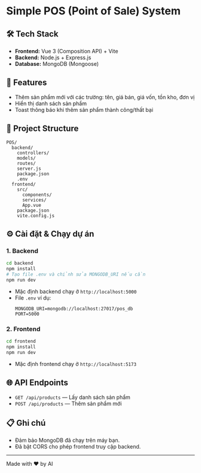 # Simple POS (Point of Sale) System

## 🛠 Tech Stack
- **Frontend:** Vue 3 (Composition API) + Vite
- **Backend:** Node.js + Express.js
- **Database:** MongoDB (Mongoose)

## 🚀 Features
- Thêm sản phẩm mới với các trường: tên, giá bán, giá vốn, tồn kho, đơn vị
- Hiển thị danh sách sản phẩm
- Toast thông báo khi thêm sản phẩm thành công/thất bại

## 📁 Project Structure
```
POS/
  backend/
    controllers/
    models/
    routes/
    server.js
    package.json
    .env
  frontend/
    src/
      components/
      services/
      App.vue
    package.json
    vite.config.js
```

## ⚙️ Cài đặt & Chạy dự án

### 1. Backend
```bash
cd backend
npm install
# Tạo file .env và chỉnh sửa MONGODB_URI nếu cần
npm run dev
```

- Mặc định backend chạy ở `http://localhost:5000`
- File `.env` ví dụ:
  ```
  MONGODB_URI=mongodb://localhost:27017/pos_db
  PORT=5000
  ```

### 2. Frontend
```bash
cd frontend
npm install
npm run dev
```
- Mặc định frontend chạy ở `http://localhost:5173`

## 🌐 API Endpoints
- `GET /api/products` — Lấy danh sách sản phẩm
- `POST /api/products` — Thêm sản phẩm mới

## 📋 Ghi chú
- Đảm bảo MongoDB đã chạy trên máy bạn.
- Đã bật CORS cho phép frontend truy cập backend.

---

Made with ❤️ by AI 